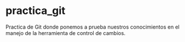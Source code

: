 # practica_git
Practica de Git donde ponemos a prueba nuestros conocimientos en el manejo de la herramienta de control de cambios.
